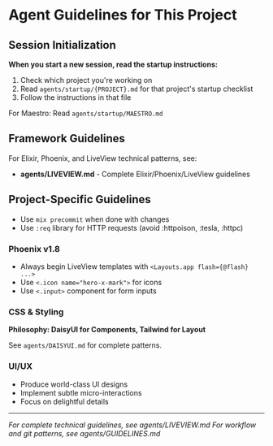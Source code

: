 # Agent Guidelines for This Project

## Session Initialization

**When you start a new session, read the startup instructions:**

1. Check which project you're working on
2. Read `agents/startup/{PROJECT}.md` for that project's startup checklist
3. Follow the instructions in that file

For Maestro: Read `agents/startup/MAESTRO.md`

## Framework Guidelines

For Elixir, Phoenix, and LiveView technical patterns, see:
- **agents/LIVEVIEW.md** - Complete Elixir/Phoenix/LiveView guidelines

## Project-Specific Guidelines

- Use `mix precommit` when done with changes
- Use `:req` library for HTTP requests (avoid :httpoison, :tesla, :httpc)

### Phoenix v1.8

- Always begin LiveView templates with `<Layouts.app flash={@flash} ...>`
- Use `<.icon name="hero-x-mark">` for icons
- Use `<.input>` component for form inputs

### CSS & Styling

**Philosophy: DaisyUI for Components, Tailwind for Layout**

See `agents/DAISYUI.md` for complete patterns.

### UI/UX

- Produce world-class UI designs
- Implement subtle micro-interactions
- Focus on delightful details

---

*For complete technical guidelines, see agents/LIVEVIEW.md*
*For workflow and git patterns, see agents/GUIDELINES.md*
